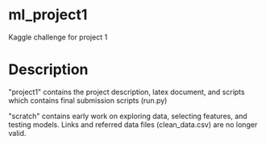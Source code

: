# ml_project1
Kaggle challenge for project 1 

# Description 
"project1" contains the project description, latex document, and scripts which contains final submission scripts (run.py) 

"scratch" contains early work on exploring data, selecting features, and testing models. Links and referred data files (clean_data.csv) are no longer valid. 
